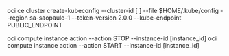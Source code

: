 oci ce cluster create-kubeconfig --cluster-id [ ] --file $HOME/.kube/config --region sa-saopaulo-1 --token-version 2.0.0  --kube-endpoint PUBLIC_ENDPOINT

oci compute instance action --action STOP --instance-id [instance_id]
oci compute instance action --action START --instance-id [instance_id]